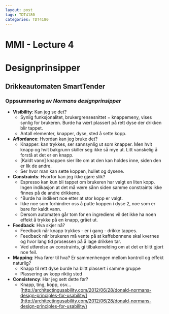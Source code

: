 ```yaml
---
layout: post
tags: TDT4180
categories: TDT4180
---
```


# MMI - Lecture 4
# **Designprinsipper**
## Drikkeautomaten SmartTender
### Oppsummering av _**Normans designprinsipper**_
- **Visibility**: Kan jeg se det?
	- Synlig funksjonalitet, brukergrensesnittet = knappemeny, vises synlig for brukeren. Burde ha vært plassert på rett dyse der drikken blir tappet.
	- Antall elementer, knapper, dyse, sted å sette kopp.
- **Affordance**: Hvordan kan jeg bruke det?
	- Knapper: kan trykkes, ser sannsynlig ut som knapper. Men hvit knapp og hvit bakgrunn skiller seg ikke så mye ut. Litt vanskelig å forstå at det er en knapp.
	- [Kaldt vann] knappen sier lite om at den kan holdes inne, siden den er lik de andre.
	- Ser hvor man kan sette koppen, hullet og dysene.
- **Constraints**: Hvorfor kan jeg ikke gjøre slik?
	- Espresso kan kun bli tappet om brukeren har valgt en liten kopp. Ingen indikasjon at det må være sånn siden samme constraints ikke finnes på de andre drikkene. 
	- ^Burde ha indikert noe etter at stor kopp er valgt.
	- Ikke noe som forhindrer oss å putte koppen i dyse 2, noe som er bare for kaldt vann.
	- Dersom automaten går tom for en ingrediens vil det ikke ha noen effekt å trykke på en knapp, grået ut.
- **Feedback**: Hva skjer nå?
	- Feedback når knapp trykkes - er i gang - drikke tappes.
	- Feedback når brukeren må vente på at kaffebønnene skal kvernes og hvor lang tid prosessen på å lage drikken tar.
	- Ved utførelse av constraints, gi tilbakemelding om at det er blitt gjort noe feil.
- **Mapping**: Hva fører til hva? Er sammenhengen mellom kontroll og effekt naturlig?
	- Knapp til rett dyse burde ha blitt plassert i samme gruppe
	- Plassering av kopp riktig sted
- **Consistency**: Har jeg sett dette før?
	- Knapp, ting, kopp, osv...
[http://architectingusability.com/2012/06/28/donald-normans-design-principles-for-usability/](http://architectingusability.com/2012/06/28/donald-normans-design-principles-for-usability/)

